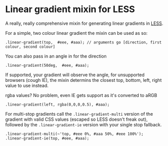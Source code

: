 Linear gradient mixin for LESS
==============

A really, really comprehensive mixin for generating linear gradients in [LESS](http://lesscss.org/).

For a simple, two colour linear gradient the mixin can be used as so:

	.linear-gradient(top,  #eee, #aaa); // arguments go [direction, first colour, second colour]

You can also pass in an angle in for the direction

	.linear-gradient(50deg,  #eee, #aaa);

If supported, your gradient will observe the angle, for unsupported browsers (cough IE), the mixin determins the closest top, bottom, left, right value to use instead.

rgba values? No problem, even IE gets support as it's converted to aRGB

	.linear-gradient(left, rgba(0,0,0,0.5), #aaa);

For multi-stop gradients call the `.linear-gradient-multi` version of the gradient with valid CSS values (escaped so LESS doesn't freak out), followed by the `.linear-gradient-ie` version with your single stop fallback.

	.linear-gradient-multi(~'top, #eee 0%, #aaa 50%, #eee 100%');
	.linear-gradient-ie(top, #eee, #aaa);
